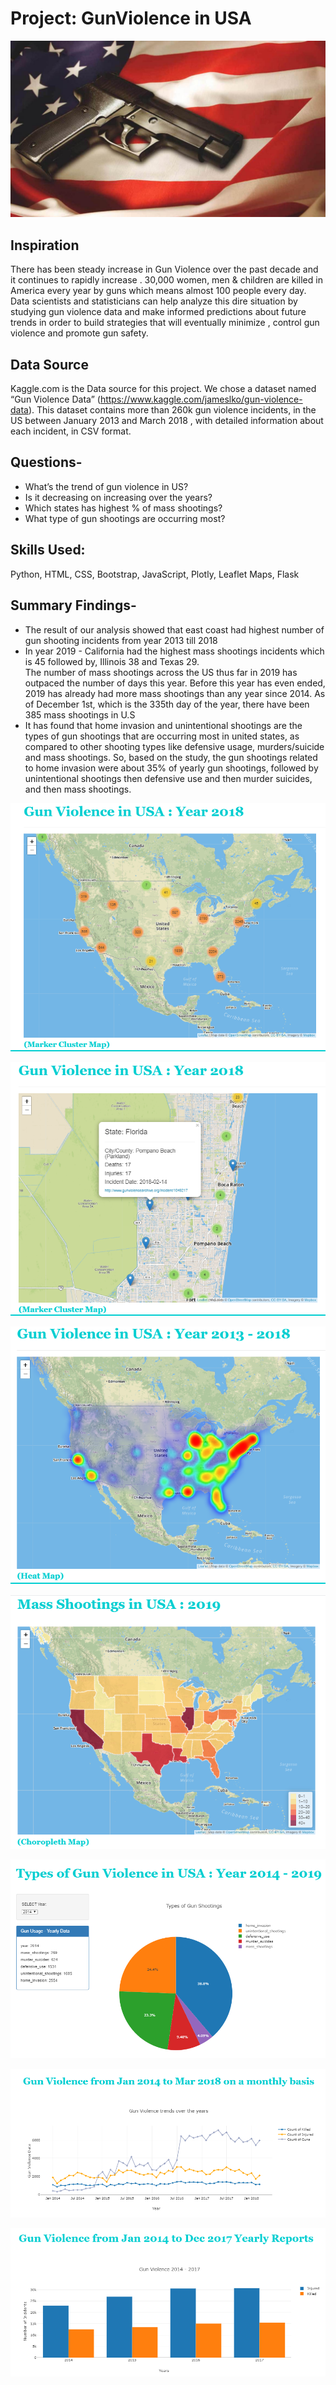 # Project: GunViolence in USA

![marker_cluster](Gun_Violence/static/assets/images/gun_flag.jpg)


## Inspiration
There has been steady increase in Gun Violence over the past decade and it continues to rapidly increase . 30,000 women, men & children are killed in America every year by guns which means almost 100 people every day. Data scientists and statisticians can help analyze this dire situation by studying gun violence data and make informed predictions about future trends in order to build strategies that will eventually minimize , control gun violence and promote gun safety.

## Data Source
Kaggle.com is the Data source for this project. We chose a dataset named “Gun Violence Data” (https://www.kaggle.com/jameslko/gun-violence-data). This dataset contains more than 260k gun violence incidents, in the US between January 2013 and March 2018 , with detailed information about each incident, in CSV format.

## Questions-
- What’s the trend of gun violence in US? 
- Is it decreasing on increasing over the years? 
- Which states has highest % of mass shootings?
- What type of gun shootings are occurring most?

## Skills Used:
Python, HTML, CSS, Bootstrap, JavaScript, Plotly, Leaflet Maps, Flask

## Summary Findings-
- The result of our analysis showed that east coast had highest number of gun shooting incidents from year 2013 till 2018
- In year 2019 - California had the highest mass shootings incidents which is 45 followed by, Illinois 38 and Texas 29.  
 The number of mass shootings across the US thus far in 2019 has outpaced the number of days this year.  Before this year has even ended, 2019 has already had more mass shootings than any year since 2014.  As of December 1st, which is the 335th day of the year, there have been 385 mass shootings in U.S
- It has found that home invasion and unintentional shootings are the types of  gun shootings that are occurring most in united states, as compared to other shooting types like defensive usage, murders/suicide and mass shootings. So, based on the study, the gun shootings related to home invasion were about 35% of yearly gun shootings, followed by unintentional shootings then defensive use and then murder suicides, and then mass shootings.


![marker_cluster](Gun_Violence/static/assets/images/marker_cluster.PNG)

![marker](Gun_Violence/static/assets/images/markers.PNG)

![marker_cluster](Gun_Violence/static/assets/images/heatmap.PNG)

![marker_cluster](Gun_Violence/static/assets/images/choroplethmap.PNG)

![marker_cluster](Gun_Violence/static/assets/images/types.PNG)

![marker_cluster](Gun_Violence/static/assets/images/monthly.PNG)

![marker_cluster](Gun_Violence/static/assets/images/yearly.PNG)

